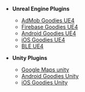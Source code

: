 - **Unreal Engine Plugins**
    * [AdMob Goodies UE4](ue-plugins/admob-unreal)
    * [Firebase Goodies UE4](ue-plugins/firebase-unreal)
    * [Android Goodies UE4](TODO)
    * [iOS Goodies UE4](TODO)
    * [BLE UE4](TODO)

- **Unity Plugins**
    * [Google Maps unity](TODO)
    * [Android Goodies Unity](TODO)
    * [iOS Goodies Unity](TODO)